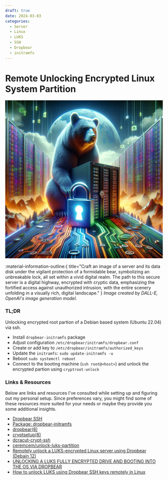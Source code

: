 ```yaml
---
draft: true
date: 2024-03-03
categories:
  - Server
  - Linux
  - LUKS
  - SSH
  - Dropbear
  - initramfs
---
```



# Remote Unlocking Encrypted Linux System Partition

![Unlocking LUKS vis Dropbear](../../../images/DALL-E/unlocking-luks-via-dropbear.webp)

:material-information-outline:{ title="Craft an image of a server and its data disk under the vigilant protection of a formidable bear, symbolizing an unbreakable lock, all set within a vivid digital realm. The path to this secure server is a digital highway, encrypted with cryptic data, emphasizing the fortified access against unauthorized intrusion, with the entire scenery unfolding in a visually rich, digital landscape." } *Image created by DALL-E, OpenAI's image generation model.*

### TL;DR

Unlocking encrypted root partion of a Debian based system (Ubuntu 22.04) via ssh.

* Install `dropbear-initramfs` package
* Adjust configuration `/etc/dropbear/initramfs/dropbear.conf`
* Create or add key to `/etc/dropbear/initramfs/authorized_keys`
* Update the `initramfs`: `sudo update-initramfs -u`
* Reboot `sudo systemctl reboot`
* Connect to the booting machine (`ssh root@<host>`) and unlock the encrypted partion using `cryptroot-unlock`


### Links & Resources
Below are links and resources I've consulted while setting up and figuring out my personal setup.
Since preferences vary, you might find some of these resources more suited for your needs or maybe they
provide you some additional insights.

* [Dropbear SSH](https://matt.ucc.asn.au/dropbear/dropbear.html)
* [Package: dropbear-initramfs](https://packages.ubuntu.com/jammy/dropbear-initramfs)
* [dropbear(8)](https://manpages.ubuntu.com/manpages/jammy/en/man8/dropbear.8.html)
* [cryptsetup(8)](https://manpages.ubuntu.com/manpages/jammy/en/man8/cryptsetup.8.html)
* [dcracut-crypt-ssh](https://github.com/dracut-crypt-ssh/dracut-crypt-ssh)
* [ceremcem/unlock-luks-partition](https://github.com/ceremcem/unlock-luks-partition)
* [Remotely unlock a LUKS-encrypted Linux server using Dropbear (Debain 12)](https://www.dwarmstrong.org/remote-unlock-dropbear/)
* [UNLOCKING A LUKS FULLY ENCRYPTED DRIVE AND BOOTING INTO THE OS VIA DROPBEAR](https://swissmade.host/en/blog/unlocking-a-luks-fully-encrypted-drive-and-booting-into-the-os-via-dropbear-ssh)
* [How to unlock LUKS using Dropbear SSH keys remotely in Linux](https://www.cyberciti.biz/security/how-to-unlock-luks-using-dropbear-ssh-keys-remotely-in-linux/)


